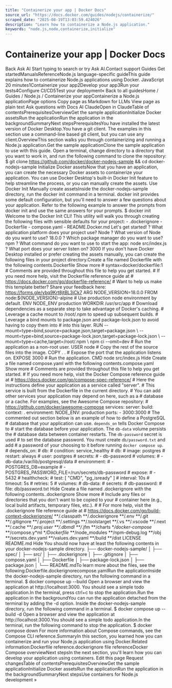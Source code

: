 ```yaml
---
title: "Containerize your app | Docker Docs"
source_url: "https://docs.docker.com/guides/nodejs/containerize/"
scraped_date: "2025-08-19T13:03:59.424026"
description: "Learn how to containerize a Node.js application."
keywords: "node.js,node,containerize,initialize"
---
```

# Containerize your app | Docker Docs

Back Ask AI Start typing to search or try Ask AI.Contact support Guides Get startedManualsReferenceNode.js language-specific guideThis guide explains how to containerize Node.js applications using Docker. JavaScript 20 minutes1Containerize your app2Develop your app3Run your tests4Configure CI/CD5Test your deployment« Back to all guidesHome / Guides / Node.js / Containerize your appContainerize a Node.js applicationPage options Copy page as Markdown for LLMs View page as plain text Ask questions with Docs AI ClaudeOpen in ClaudeTable of contentsPrerequisitesOverviewGet the sample applicationInitialize Docker assetsRun the applicationRun the application in the backgroundSummaryNext stepsPrerequisitesYou have installed the latest version of Docker Desktop.You have a git client. The examples in this section use a command-line based git client, but you can use any client.OverviewThis section walks you through containerizing and running a Node.js application.Get the sample applicationClone the sample application to use with this guide. Open a terminal, change directory to a directory that you want to work in, and run the following command to clone the repository: $ git clone https://github.com/docker/docker-nodejs-sample && cd docker-nodejs-sample Initialize Docker assetsNow that you have an application, you can create the necessary Docker assets to containerize your application. You can use Docker Desktop's built-in Docker Init feature to help streamline the process, or you can manually create the assets. Use Docker Init Manually create assetsInside the docker-nodejs-sample directory, run the docker init command in a terminal. docker init provides some default configuration, but you'll need to answer a few questions about your application. Refer to the following example to answer the prompts from docker init and use the same answers for your prompts. $ docker init Welcome to the Docker Init CLI! This utility will walk you through creating the following files with sensible defaults for your project: - .dockerignore - Dockerfile - compose.yaml - README.Docker.md Let's get started! ? What application platform does your project use? Node ? What version of Node do you want to use? 18.0.0 ? Which package manager do you want to use? npm ? What command do you want to use to start the app: node src/index.js ? What port does your server listen on? 3000 If you don't have Docker Desktop installed or prefer creating the assets manually, you can create the following files in your project directory.Create a file named Dockerfile with the following contents.Dockerfile Show more # syntax=docker/dockerfile:1 # Comments are provided throughout this file to help you get started. # If you need more help, visit the Dockerfile reference guide at # https://docs.docker.com/go/dockerfile-reference/ # Want to help us make this template better? Share your feedback here: https://forms.gle/ybq9Krt8jtBL3iCk7 ARG NODE_VERSION=18.0.0 FROM node:${NODE_VERSION}-alpine # Use production node environment by default. ENV NODE_ENV production WORKDIR /usr/src/app # Download dependencies as a separate step to take advantage of Docker's caching. # Leverage a cache mount to /root/.npm to speed up subsequent builds. # Leverage a bind mounts to package.json and package-lock.json to avoid having to copy them into # into this layer. RUN --mount=type=bind,source=package.json,target=package.json \ --mount=type=bind,source=package-lock.json,target=package-lock.json \ --mount=type=cache,target=/root/.npm \ npm ci --omit=dev # Run the application as a non-root user. USER node # Copy the rest of the source files into the image. COPY . . # Expose the port that the application listens on. EXPOSE 3000 # Run the application. CMD node src/index.js Hide Create a file named compose.yaml with the following contents.compose.yaml Show more # Comments are provided throughout this file to help you get started. # If you need more help, visit the Docker Compose reference guide at # https://docs.docker.com/go/compose-spec-reference/ # Here the instructions define your application as a service called "server". # This service is built from the Dockerfile in the current directory. # You can add other services your application may depend on here, such as a # database or a cache. For examples, see the Awesome Compose repository: # https://github.com/docker/awesome-compose services: server: build: context: . environment: NODE_ENV: production ports: - 3000:3000 # The commented out section below is an example of how to define a PostgreSQL # database that your application can use. `depends_on` tells Docker Compose to # start the database before your application. The `db-data` volume persists the # database data between container restarts. The `db-password` secret is used # to set the database password. You must create `db/password.txt` and add # a password of your choosing to it before running `docker compose up`. # depends_on: # db: # condition: service_healthy # db: # image: postgres # restart: always # user: postgres # secrets: # - db-password # volumes: # - db-data:/var/lib/postgresql/data # environment: # - POSTGRES_DB=example # - POSTGRES_PASSWORD_FILE=/run/secrets/db-password # expose: # - 5432 # healthcheck: # test: [ "CMD", "pg_isready" ] # interval: 10s # timeout: 5s # retries: 5 # volumes: # db-data: # secrets: # db-password: # file: db/password.txt Hide Create a file named .dockerignore with the following contents..dockerignore Show more # Include any files or directories that you don't want to be copied to your # container here (e.g., local build artifacts, temporary files, etc.). # # For more help, visit the .dockerignore file reference guide at # https://docs.docker.com/go/build-context-dockerignore/ **/.classpath **/.dockerignore **/.env **/.git **/.gitignore **/.project **/.settings **/.toolstarget **/.vs **/.vscode **/.next **/.cache **/*.*proj.user **/*.dbmdl **/*.jfm **/charts **/docker-compose* **/compose.y*ml **/Dockerfile* **/node_modules **/npm-debug.log **/obj **/secrets.dev.yaml **/values.dev.yaml **/build **/dist LICENSE README.md Hide You should now have at least the following contents in your docker-nodejs-sample directory. ├── docker-nodejs-sample/ │ ├── spec/ │ ├── src/ │ ├── .dockerignore │ ├── .gitignore │ ├── compose.yaml │ ├── Dockerfile │ ├── package-lock.json │ ├── package.json │ └── README.mdTo learn more about the files, see the following:Dockerfile.dockerignorecompose.yamlRun the applicationInside the docker-nodejs-sample directory, run the following command in a terminal. $ docker compose up --build Open a browser and view the application at http://localhost:3000. You should see a simple todo application.In the terminal, press ctrl+c to stop the application.Run the application in the backgroundYou can run the application detached from the terminal by adding the -d option. Inside the docker-nodejs-sample directory, run the following command in a terminal. $ docker compose up --build -d Open a browser and view the application at http://localhost:3000.You should see a simple todo application.In the terminal, run the following command to stop the application. $ docker compose down For more information about Compose commands, see the Compose CLI reference.SummaryIn this section, you learned how you can containerize and run your Node.js application using Docker.Related information:Dockerfile reference.dockerignore file referenceDocker Compose overviewNext stepsIn the next section, you'll learn how you can develop your application using containers. Edit this page Request changesTable of contentsPrerequisitesOverviewGet the sample applicationInitialize Docker assetsRun the applicationRun the application in the backgroundSummaryNext stepsUse containers for Node.js development »